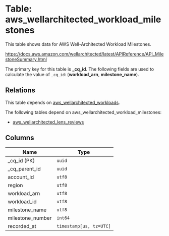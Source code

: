 # Table: aws_wellarchitected_workload_milestones

This table shows data for AWS Well-Architected Workload Milestones.

https://docs.aws.amazon.com/wellarchitected/latest/APIReference/API_MilestoneSummary.html

The primary key for this table is **_cq_id**.
The following fields are used to calculate the value of `_cq_id`: (**workload_arn**, **milestone_name**).
## Relations

This table depends on [aws_wellarchitected_workloads](aws_wellarchitected_workloads.md).

The following tables depend on aws_wellarchitected_workload_milestones:
  - [aws_wellarchitected_lens_reviews](aws_wellarchitected_lens_reviews.md)

## Columns

| Name          | Type          |
| ------------- | ------------- |
|_cq_id (PK)|`uuid`|
|_cq_parent_id|`uuid`|
|account_id|`utf8`|
|region|`utf8`|
|workload_arn|`utf8`|
|workload_id|`utf8`|
|milestone_name|`utf8`|
|milestone_number|`int64`|
|recorded_at|`timestamp[us, tz=UTC]`|